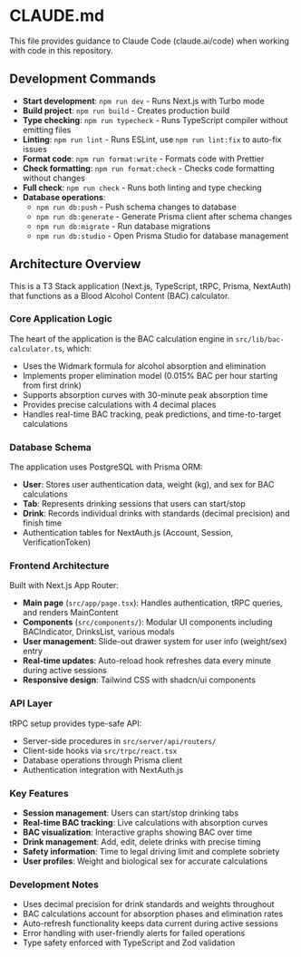 # CLAUDE.md

This file provides guidance to Claude Code (claude.ai/code) when working with code in this repository.

## Development Commands

- **Start development**: `npm run dev` - Runs Next.js with Turbo mode
- **Build project**: `npm run build` - Creates production build
- **Type checking**: `npm run typecheck` - Runs TypeScript compiler without emitting files
- **Linting**: `npm run lint` - Runs ESLint, use `npm run lint:fix` to auto-fix issues
- **Format code**: `npm run format:write` - Formats code with Prettier
- **Check formatting**: `npm run format:check` - Checks code formatting without changes
- **Full check**: `npm run check` - Runs both linting and type checking
- **Database operations**:
  - `npm run db:push` - Push schema changes to database
  - `npm run db:generate` - Generate Prisma client after schema changes
  - `npm run db:migrate` - Run database migrations
  - `npm run db:studio` - Open Prisma Studio for database management

## Architecture Overview

This is a T3 Stack application (Next.js, TypeScript, tRPC, Prisma, NextAuth) that functions as a Blood Alcohol Content (BAC) calculator.

### Core Application Logic

The heart of the application is the BAC calculation engine in `src/lib/bac-calculator.ts`, which:
- Uses the Widmark formula for alcohol absorption and elimination
- Implements proper elimination model (0.015% BAC per hour starting from first drink)
- Supports absorption curves with 30-minute peak absorption time
- Provides precise calculations with 4 decimal places
- Handles real-time BAC tracking, peak predictions, and time-to-target calculations

### Database Schema

The application uses PostgreSQL with Prisma ORM:
- **User**: Stores user authentication data, weight (kg), and sex for BAC calculations
- **Tab**: Represents drinking sessions that users can start/stop
- **Drink**: Records individual drinks with standards (decimal precision) and finish time
- Authentication tables for NextAuth.js (Account, Session, VerificationToken)

### Frontend Architecture

Built with Next.js App Router:
- **Main page** (`src/app/page.tsx`): Handles authentication, tRPC queries, and renders MainContent
- **Components** (`src/components/`): Modular UI components including BACIndicator, DrinksList, various modals
- **User management**: Slide-out drawer system for user info (weight/sex) entry
- **Real-time updates**: Auto-reload hook refreshes data every minute during active sessions
- **Responsive design**: Tailwind CSS with shadcn/ui components

### API Layer

tRPC setup provides type-safe API:
- Server-side procedures in `src/server/api/routers/`
- Client-side hooks via `src/trpc/react.tsx`
- Database operations through Prisma client
- Authentication integration with NextAuth.js

### Key Features

- **Session management**: Users can start/stop drinking tabs
- **Real-time BAC tracking**: Live calculations with absorption curves
- **BAC visualization**: Interactive graphs showing BAC over time
- **Drink management**: Add, edit, delete drinks with precise timing
- **Safety information**: Time to legal driving limit and complete sobriety
- **User profiles**: Weight and biological sex for accurate calculations

### Development Notes

- Uses decimal precision for drink standards and weights throughout
- BAC calculations account for absorption phases and elimination rates
- Auto-refresh functionality keeps data current during active sessions
- Error handling with user-friendly alerts for failed operations
- Type safety enforced with TypeScript and Zod validation
